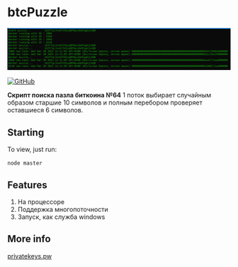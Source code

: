 # btcPuzzle

<p align="center">
    <img alt="logo" title="Logo" src="https://github.com/Exxuslee/btcPuzzle/blob/master/btcPuzzle.png">
</p>
<p>
   <a href="">
    <img alt="GitHub" src="https://img.shields.io/github/license/exxuslee/btcPuzzle">
  </a>
</p>

**Скрипт поиска пазла биткоина №64**
1 поток выбирает случайным образом старшие 10 символов и полным перебором проверяет оставшиеся 6 символов.

## Starting
To view, just run:
```
node master
```

## Features
1. На процессоре
2. Поддержка многопоточности
3. Запуск, как служба windows

## More info
[privatekeys.pw](https://privatekeys.pw/puzzles/bitcoin-puzzle-tx)
